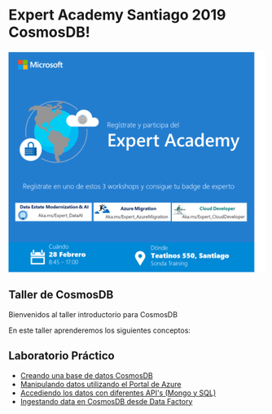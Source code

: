 # Expert Academy Santiago 2019 CosmosDB!

 <img width='' src='images/banner.png'/> 

## Taller de CosmosDB

Bienvenidos al taller introductorio para CosmosDB

En este taller aprenderemos los siguientes conceptos:
     
## Laboratorio Práctico
*   [Creando una base de datos CosmosDB](https://github.com/feranto/azureDemos/tree/master/Database/CosmosDB/ExpertAcademyLabJan19/labs/lab_01)
*   [Manipulando datos utilizando el Portal de Azure](https://github.com/feranto/azureDemos/tree/master/Database/CosmosDB/ExpertAcademyLabJan19/labs/lab_02)
*   [Accediendo los datos con diferentes API's (Mongo y SQL)](https://github.com/feranto/azureDemos/tree/master/Database/CosmosDB/ExpertAcademyLabJan19/labs/lab_03)
*   [Ingestando data en CosmosDB desde Data Factory](https://github.com/feranto/azureDemos/tree/master/Database/CosmosDB/ExpertAcademyLabJan19/labs/lab_04)